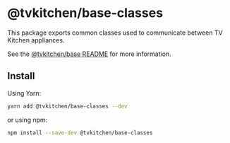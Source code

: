 # @tvkitchen/base-classes

This package exports common classes used to communicate between TV Kitchen appliances.

See the [@tvkitchen/base README](https://github.com/tvkitchen/base/blob/master/README.md) for more information.

## Install

Using Yarn:

```sh
yarn add @tvkitchen/base-classes --dev
```

or using npm:

```sh
npm install --save-dev @tvkitchen/base-classes
```
